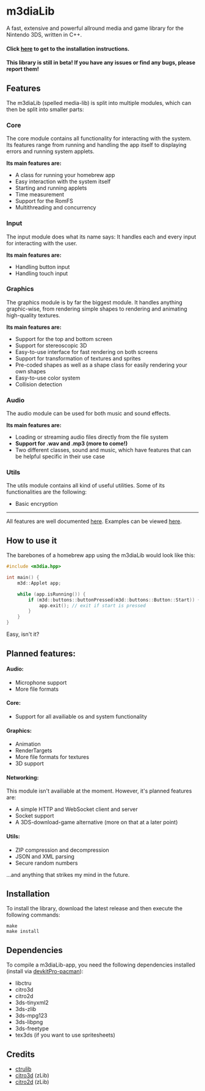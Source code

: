 # m3diaLib
A fast, extensive and powerful allround media and game library for the Nintendo 3DS, written in C++.

#### Click [here](#installation) to get to the installation instructions.

#### This library is still in beta! If you have any issues or find any bugs, please report them!

## Features
The m3diaLib (spelled media-lib) is split into multiple modules, which can then be split into smaller parts:

### Core
The core module contains all functionality for interacting with the system. Its features range from running and handling the app itself to displaying errors and running system applets.

**Its main features are:**
 * A class for running your homebrew app
 * Easy interaction with the system itself
 * Starting and running applets
 * Time measurement
 * Support for the RomFS
 * Multithreading and concurrency

### Input
The input module does what its name says: It handles each and every input for interacting with the user.

**Its main features are:**
 * Handling button input
 * Handling touch input

### Graphics
The graphics module is by far the biggest module. It handles anything graphic-wise, from rendering simple shapes to rendering and animating high-quality textures.

**Its main features are:**
 * Support for the top and bottom screen
 * Support for stereoscopic 3D
 * Easy-to-use interface for fast rendering on both screens
 * Support for transformation of textures and sprites
 * Pre-coded shapes as well as a shape class for easily rendering your own shapes
 * Easy-to-use color system
 * Collision detection

### Audio
The audio module can be used for both music and sound effects.

**Its main features are:**
 * Loading or streaming audio files directly from the file system
 * **Support for .wav and .mp3 (more to come!)**
 * Two different classes, sound and music, which have features that can be helpful specific in their use case

### Utils
The utils module contains all kind of useful utilities. Some of its functionalities are the following:

 * Basic encryption

---

All features are well documented [here](https://docs.stunthacks.eu/m3dialib/). Examples can be viewed [here](https://github.com/StuntHacks/m3d-examples).

## How to use it
The barebones of a homebrew app using the m3diaLib would look like this:

```cpp
#include <m3dia.hpp>

int main() {
    m3d::Applet app;

    while (app.isRunning()) {
        if (m3d::buttons::buttonPressed(m3d::buttons::Button::Start)) {
            app.exit(); // exit if start is pressed
        }
    }
}
```
Easy, isn't it?

## Planned features:
#### Audio:
 * Microphone support
 * More file formats

#### Core:
 * Support for all availiable os and system functionality

#### Graphics:
 * Animation
 * RenderTargets
 * More file formats for textures
 * 3D support

#### Networking:

This module isn't availiable at the moment. However, it's planned features are:
 * A simple HTTP and WebSocket client and server
 * Socket support
 * A 3DS-download-game alternative (more on that at a later point)

#### Utils:
 * ZIP compression and decompression
 * JSON and XML parsing
 * Secure random numbers

...and anything that strikes my mind in the future.

## Installation
To install the library, download the latest release and then execute the following commands:

```
make
make install
```

## Dependencies
To compile a m3diaLib-app, you need the following dependencies installed (install via [devkitPro-pacman](https://devkitpro.org/wiki/devkitPro_pacman)):
 * libctru
 * citro3d
 * citro2d
 * 3ds-tinyxml2
 * 3ds-zlib
 * 3ds-mpg123
 * 3ds-libpng
 * 3ds-freetype
 * tex3ds (if you want to use spritesheets)

## Credits
 * [ctrulib](https://github.com/smealum/ctrulib/)
 * [citro3d](https://github.com/fincs/citro3d) (zLib)
 * [citro2d](https://github.com/devkitPro/citro2d) (zLib)

